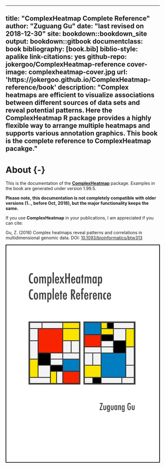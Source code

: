 
--- 
title: "ComplexHeatmap Complete Reference"
author: "Zuguang Gu"
date: "last revised on 2018-12-30"
site: bookdown::bookdown_site
output: bookdown::gitbook
documentclass: book
bibliography: [book.bib]
biblio-style: apalike
link-citations: yes
github-repo: jokergoo/ComplexHeatmap-reference
cover-image: complexheatmap-cover.jpg
url: 'https\://jokergoo.github.io/ComplexHeatmap-reference/book'
description: "Complex heatmaps are efficient to visualize associations between different sources of data sets and reveal potential patterns. Here the ComplexHeatmap R package provides a highly flexible way to arrange multiple heatmaps and supports various annotation graphics. This book is the complete reference to ComplexHeatmap pacakge."
---

# About {-}

This is the documentation of the
[**ComplexHeatmap**](http://bioconductor.org/packages/ComplexHeatmap/) package. Examples in the book
are generated under version 1.99.5.

**Please note, this documentation is not completely compatible with older versions (1.*.*, before
Oct, 2018), but the major functionality keeps the same.**

If you use **ComplexHeatmap** in your publications, I am appreciated if you can cite:

Gu, Z. (2016) Complex heatmaps reveal patterns and correlations in multidimensional genomic data.
DOI: [10.1093/bioinformatics/btw313](https://doi.org/10.1093/bioinformatics/btw313)


<img src="complexheatmap-cover.jpg" style="width:500px;border:2px solid black;" />
